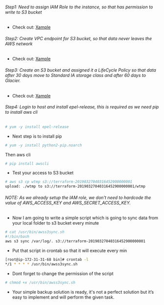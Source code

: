 ###### Step1: Need to assign IAM Role to the instance, so that has permission to write to S3 bucket

* Check out: [Xample](https://github.com/rufilboy/100DaysOfDevOps/blob/dev/Day%2045%20-Simple%20Backup%20Solution%20using%20S3%2C%20Glacier%20and%20VPC%20Endpoint/ec2_instance_s3_role.tf)

###### Step2: Create VPC endpoint for S3 bucket, so that data never leaves the AWS network

* Check out: [Xample]()

###### Step3: Create an S3 bucket and assigned it a LifeCycle Policy so that data after 30 days move to Standard IA storage class and after 60 days to Glacier.

* Check out: [Xample](https://github.com/rufilboy/100DaysOfDevOps/blob/dev/Day%2045%20-Simple%20Backup%20Solution%20using%20S3%2C%20Glacier%20and%20VPC%20Endpoint/s3_storage_class.tf)

###### Step4: Login to host and install epel-release, this is required as we need pip to install aws cli


```sh
# yum -y install epel-release
```

* Next step is to install pip

```sh
# yum -y install python2-pip.noarch
```
Then aws cli
```sh
# pip install awscli
```

* Test your access to S3 bucket

```sh
# aws s3 cp wtmp s3://terraform-20190327040316452900000001
upload: ./wtmp to s3://terraform-20190327040316452900000001/wtmp
```

###### NOTE: As we already setup the IAM role, we don't need to hardcode the value of AWS_ACCESS_KEY and AWS_SECRET_ACCESS_KEY.

* Now I am going to write a simple script which is going to sync data from your local folder to s3 bucket every minute

```sh
# cat /usr/bin/awss3sync.sh
#!/bin/bash
aws s3 sync /var/log/. s3://terraform-20190327040316452900000001
```

* Put that script in crontab so that it will execute every min

```sh
[root@ip-172-31-31-68 bin]# crontab -l
*/1 * * * * /usr/bin/awss3sync.sh
```

* Dont forget to change the permission of the script

```sh
# chmod +x /usr/bin/awss3sync.sh
```

* Your simple backup solution is ready, it's not a perfect solution but it’s easy to implement and will perform the given task.